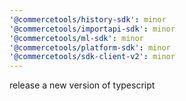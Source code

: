 ```yaml
---
'@commercetools/history-sdk': minor
'@commercetools/importapi-sdk': minor
'@commercetools/ml-sdk': minor
'@commercetools/platform-sdk': minor
'@commercetools/sdk-client-v2': minor
---
```


release a new version of typescript
